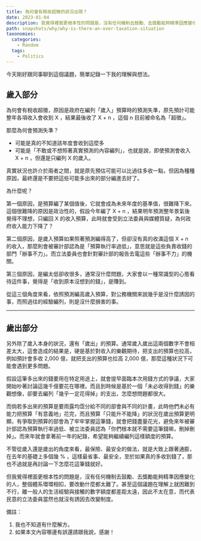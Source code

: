 ```yaml
---
title: 為何會有稅收超徵的狀況出現？
date: 2023-01-04
description: 我覺得裡面更根本性的問題是，沒有任何機制去鼓勵、去獎勵能夠精準因應變化的人，整個體系環環相扣，要改動什麼都太難了。
path: snapshots/why/why-is-there-an-over-taxation-situation
taxonomies:
  categories: 
    - Random
  tags: 
    - Politics
---
```


今天剛好跟同事聊到這個議題，簡單記錄一下我的理解與想法。

## 歲入部分

為何會有稅收超徵，原因是政府在編列「歲入」預算時的預測失準，原先預計可能整年各項收入會收到 X ，結果最後收了 X + n ，這個 n 目前被命名為「超徵」。

那麼為何會預測失準？
- 可能是真的不知道該年度會收到這麼多
- 可能是「不敢或不想照著真實預測的內容編列」，也就是說，即使預測會收入 X + n ，但還是只編列 X 的歲入。

真實狀況也許介於兩者之間，就是原先預估可能可以比過往多收一點，但因為種種原因，最終還是不要把這些可能多出來的部分編進去好了。

為什麼呢？

第一個原因，是預算編了某個值後，它就會成為未來年度的基準值，很難降下來。這個很難降的原因是政治性的，假設今年編了 X + n ，結果明年預測整年景氣後覺得不理想，只編回 X 的收入預算，此時就會受到立法委員與媒體質疑，為何政府收入能力下降了？

第二個原因，是歲入預算如果照著預測編得高了，但卻沒有真的收滿這個 X + n 的收入，那麼則會被審計部認為是「預算執行率過低」，意思就是這些負責收錢的部門「辦事不力」。而立法委員也會針對審計部的報告去電這些「辦事不力」的機關。

第三個原因，是編太低卻收很多，通常沒什麼問題，大家會以一種常識型的心態看待這件事，覺得是「收到原本沒想到的錢」，是賺到。

從這三個角度來看，依照預測編高歲入預算，對公務機關來說幾乎是沒什麼誘因的事，而照過往的經驗編列，則是沒什麼損害的事。

---

## 歲出部分

另外除了歲入本身的狀況，還有「歲出」的預算。通常歲入歲出這兩個數字不會相差太大，這會造成的結果是，硬是基於對收入的樂觀期待，把支出的預算也拉高，例如預計會多收 2,000 億，就把支出的預算也拉高 2,000 億，那麼這種狀況下可能會遇到更多問題。

假設這筆多出來的錢要用在特定用途上，就會提早面臨本次用錢方式的爭議，大家開始吵著討論這幾千億要花在哪裡。而且到時候是基於一個「未必收得到錢」的樂觀想像，卻要去編列「幾乎一定花得掉」的支出，怎麼想問題都很大。

而倘若多出來的預算是要雨露均霑分給不同的部會與不同的計畫，此時他們未必有能力把預算「有意義地」花完，而且預算「只能升不能降」的狀況在歲出預算更明顯，有爭取到預算的部會為了牢牢掌握這筆錢，就會把錢盡量花光，避免來年被審計部認為預算執行率過低、被立法委員認為「你們根本就不需要這筆錢嘛，刪掉刪掉」。而來年就會拿著前一年的紀錄，希望能夠繼續編列這樣額度的預算。

不管從歲入還是歲出的角度來看，最保險、最安全的做法，就是大致上跟著通膨，在去年的基礎上多個幾 % ，這樣最省事、最安全，至於如果真的多收到錢了，那也不過就是再討論一下怎麼花這筆錢就好。

但我覺得裡面更根本性的問題是，沒有任何機制去鼓勵、去獎勵能夠精準因應變化的人，整個體系環環相扣，要改動什麼都太難了。甚至這個議題在理解上就困難到不行，離一般人的生活經驗與接觸的數字額度都差距太遠，因此不太在意，而代表民意的立法委員當然也就沒有誘因去改變制度。

備註：

1. 我也不知道有什麼解方。
2. 如果本文內容哪邊有誤還請跟我說，感謝！